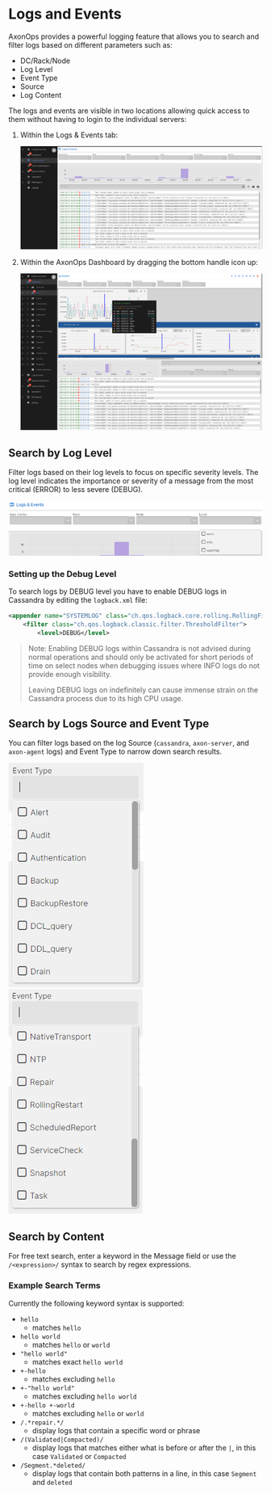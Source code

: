 
# Logs and Events

AxonOps provides a powerful logging feature that allows you to search and filter logs
based on different parameters such as:

* DC/Rack/Node
* Log Level
* Event Type
* Source
* Log Content

The logs and events are visible in two locations allowing quick access to them without
having to login to the individual servers:

1. Within the Logs & Events tab:

    ![Logs & Events UI](imgs/logs_ui.png)

2. Within the AxonOps Dashboard by dragging the bottom handle icon up:

    ![Dashboard UI](imgs/logs_ui_dashboard.png)

## Search by Log Level

Filter logs based on their log levels to focus on specific severity levels. The log level indicates the importance or severity of a message from the most critical (ERROR) to less severe (DEBUG).

![Selecting Log Levels](imgs/log_level.png)

### Setting up the Debug Level

To search logs by DEBUG level you have to enable DEBUG logs in Cassandra by editing
the `logback.xml` file:

```xml
<appender name="SYSTEMLOG" class="ch.qos.logback.core.rolling.RollingFileAppender">
    <filter class="ch.qos.logback.classic.filter.ThresholdFilter">
        <level>DEBUG</level>
```

> Note: Enabling DEBUG logs within Cassandra is not advised during normal operations and
should only be activated for short periods of time on select nodes when debugging issues
where INFO logs do not provide enough visibility.
>
> Leaving DEBUG logs on indefinitely can cause immense strain on the Cassandra process
due to its high CPU usage.

## Search by Logs Source and Event Type

You can filter logs based on the log Source (`cassandra`, `axon-server`, and `axon-agent` logs) and Event Type to narrow down search results.

![](imgs/logs_event_type1.png)
![](imgs/logs_event_type2.png)

## Search by Content

For free text search, enter a keyword in the Message field or use the `/<expression>/` syntax to search by regex expressions.

### Example Search Terms

Currently the following keyword syntax is supported:

* `hello`
    * matches `hello`
* `hello world`
    * matches `hello` or `world`
* `"hello world"`
    * matches exact `hello world`
* `+-hello`
    * matches excluding `hello`
* `+-"hello world"`
    * matches excluding `hello world`
* `+-hello +-world`
    * matches excluding `hello` or `world`
* `/.*repair.*/`
    * display logs that contain a specific word or phrase
* `/(Validated|Compacted)/`
    * display logs that matches either what is before or after the `|`, in this case
    `Validated` or `Compacted`
* `/Segment.*deleted/`
    * display logs that contain both patterns in a line, in this case `Segment` and
    `deleted`

